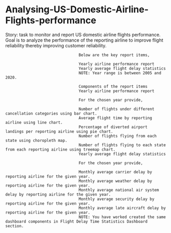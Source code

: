 # Analysing-US-Domestic-Airline-Flights-performance
Story:
									task to monitor and report US domestic airline flights performance. Goal is to analyze the performance of the reporting airline to improve flight reliability thereby improving customer reliability.
									
									Below are the key report items,
									
									Yearly airline performance report 
									Yearly average flight delay statistics
									NOTE: Year range is between 2005 and 2020.
									
									Components of the report items
									Yearly airline performance report
									
									For the chosen year provide,
									
									Number of flights under different cancellation categories using bar chart.
									Average flight time by reporting airline using line chart.
									Percentage of diverted airport landings per reporting airline using pie chart.
									Number of flights flying from each state using choropleth map.
									Number of flights flying to each state from each reporting airline using treemap chart.
									Yearly average flight delay statistics
									
									For the chosen year provide,
									
									Monthly average carrier delay by reporting airline for the given year.
									Monthly average weather delay by reporting airline for the given year.
									Monthly average national air system delay by reporting airline for the given year.
									Monthly average security delay by reporting airline for the given year.
									Monthly average late aircraft delay by reporting airline for the given year.
									NOTE: You have worked created the same dashboard components in Flight Delay Time Statistics Dashboard section.
